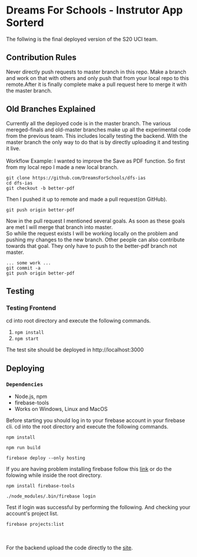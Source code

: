 # Dreams For Schools - Instrutor App Sorterd

The follwing is the final deployed version of the S20 UCI team. 

## Contribution Rules

Never directly push requests to master branch in this repo. Make a branch and work on that with others and only push that from your local repo to this remote.After it is finally complete make a pull request here to merge it with the master branch.

## Old Branches Explained

Currently all the deployed code is in the master branch. The various mereged-finals and old-master branches make up all the experimental code from the previous team. This includes locally testing the backend. With the master branch the only way to do that is by directly uploading it and testing it live.
<br /><br />
Workflow Example: I wanted to improve the Save as PDF function. So first from my local repo I made a new local branch.
```
git clone https://github.com/DreamsForSchools/dfs-ias
cd dfs-ias
git checkout -b better-pdf
```
Then I pushed it up to remote and made a pull request(on GitHub).
```
git push origin better-pdf
```
Now in the pull request I mentioned several goals. As soon as these goals are met I will merge that branch into master.<br />
So while the request exists I will be working locally on the problem and pushing my changes to the new branch.
Other people can also contribute towards that goal. They only have to push to the better-pdf branch not master.
```
... some work ...
git commit -a 
git push origin better-pdf
```

## Testing

### Testing Frontend

cd into root directory and execute the following commands.

1. `npm install`
2. `npm start`

The test site should be deployed in http://localhost:3000

## Deploying

### `Dependencies`

* Node.js, npm
* firebase-tools
* Works on Windows, Linux and MacOS 

Before starting you should log in to your firebase account in your firebase cli. cd into the root directory and execute the following commands.

```
npm install
```
```
npm run build
```
```
firebase deploy --only hosting
```

If you are having problem installing firebase follow this [link](https://firebase.google.com/docs/cli#install_the_firebase_cli) or do the folowing while inside the root directory. 
```
npm install firebase-tools
```
```
./node_modules/.bin/firebase login
```
Test if login was successful by performing the following. And checking your account's project list.
```
firebase projects:list
```
<br /><br />
For the backend upload the code directly to the [site](pythonanywhere.com).